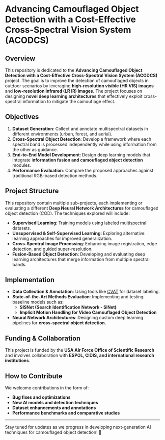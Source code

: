 # Advancing Camouflaged Object Detection with a Cost-Effective Cross-Spectral Vision System (ACODCS)

## Overview

This repository is dedicated to the **Advancing Camouflaged Object Detection with a Cost-Effective Cross-Spectral Vision System (ACODCS)** project. The goal is to improve the detection of camouflaged objects in outdoor scenarios by leveraging **high-resolution visible (HR VIS) images** and **low-resolution infrared (LR IR) images**. The project focuses on designing **novel deep learning architectures** that effectively exploit cross-spectral information to mitigate the camouflage effect.

## Objectives

1. **Dataset Generation**: Collect and annotate multispectral datasets in different environments (urban, forest, and aerial).
2. **Cross-Spectral Object Detection**: Develop a framework where each spectral band is processed independently while using information from the other as guidance.
3. **End-to-End Model Development**: Design deep learning models that integrate **information fusion and camouflaged object detection** modules.
4. **Performance Evaluation**: Compare the proposed approaches against traditional RGB-based detection methods.

## Project Structure

This repository contain multiple sub-projects, each implementing or evaluating a different **Deep Neural Network Architectures** for camouflaged object detection (COD). The techniques explored will include:

- **Supervised Learning**: Training models using labeled multispectral datasets.
- **Unsupervised & Self-Supervised Learning**: Exploring alternative learning approaches for improved generalization.
- **Cross-Spectral Image Processing**: Enhancing image registration, edge detection, and guided super-resolution.
- **Fusion-Based Object Detection**: Developing and evaluating deep learning architectures that merge information from multiple spectral bands.

## Implementation

- **Data Collection & Annotation**: Using tools like [CVAT](https://www.cvat.ai) for dataset labeling.
- **State-of-the-Art Methods Evaluation**: Implementing and testing baseline models such as:
  - **SISNet (Search Identification Network - SINet)**
  - **Implicit Motion Handling for Video Camouflaged Object Detection**
- **Neural Network Architectures**: Designing custom deep learning pipelines for **cross-spectral object detection**.

## Funding & Collaboration

This project is funded by the **USA Air Force Office of Scientific Research** and involves collaboration with **ESPOL, CIDIS, and international research institutions**.

## How to Contribute

We welcome contributions in the form of:
- **Bug fixes and optimizations**
- **New AI models and detection techniques**
- **Dataset enhancements and annotations**
- **Performance benchmarks and comparative studies**


---

Stay tuned for updates as we progress in developing next-generation AI techniques for camouflaged object detection! 🚀
